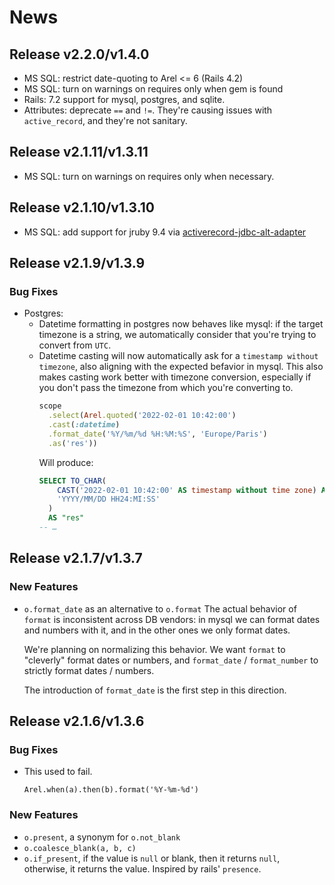 # News

## Release v2.2.0/v1.4.0

- MS SQL: restrict date-quoting to Arel <= 6 (Rails 4.2)
- MS SQL: turn on warnings on requires only when gem is found
- Rails: 7.2 support for mysql, postgres, and sqlite.
- Attributes: deprecate `==` and `!=`. They're causing issues with
  `active_record`, and they're not sanitary.

## Release v2.1.11/v1.3.11

- MS SQL: turn on warnings on requires only when necessary.

## Release v2.1.10/v1.3.10

- MS SQL: add support for jruby 9.4 via [activerecord-jdbc-alt-adapter](https://rubygems.org/gems/activerecord-jdbc-alt-adapter/)

## Release v2.1.9/v1.3.9

### Bug Fixes

- Postgres:
  - Datetime formatting in postgres now behaves like mysql: if the target
    timezone is a string, we automatically consider that you're trying to
    convert from `UTC`.
  - Datetime casting will now automatically ask for a
    `timestamp without timezone`, also aligning with the expected befavior
    in mysql. This also makes casting work better with timezone conversion,
    especially if you don't pass the timezone from which you're converting
    to.
    ```ruby
    scope
      .select(Arel.quoted('2022-02-01 10:42:00')
      .cast(:datetime)
      .format_date('%Y/%m/%d %H:%M:%S', 'Europe/Paris')
      .as('res'))
    ```
    Will produce:
    ```sql
    SELECT TO_CHAR(
        CAST('2022-02-01 10:42:00' AS timestamp without time zone) AT TIME ZONE 'UTC' AT TIME ZONE 'Europe/Paris',
        'YYYY/MM/DD HH24:MI:SS'
      )
      AS "res"
    -- …
    ```

## Release v2.1.7/v1.3.7

### New Features

- `o.format_date` as an alternative to `o.format`
  The actual behavior of `format` is inconsistent across DB vendors: in mysql we
  can format dates and numbers with it, and in the other ones we only format
  dates.

  We're planning on normalizing this behavior. We want `format` to "cleverly"
  format dates or numbers, and `format_date` / `format_number` to strictly
  format dates / numbers.

  The introduction of `format_date` is the first step in this direction.

## Release v2.1.6/v1.3.6

### Bug Fixes

- This used to fail.
  ```
  Arel.when(a).then(b).format('%Y-%m-%d')
  ```

### New Features

- `o.present`, a synonym for `o.not_blank`
- `o.coalesce_blank(a, b, c)`
- `o.if_present`, if the value is `null` or blank, then it returns `null`,
  otherwise, it returns the value.  Inspired by rails' `presence`.
